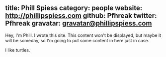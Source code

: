 title: Phill Spiess
category: people
website: http://phillipspiess.com
github: Pfhreak
twitter: Pfhreak
gravatar: gravatar@phillipspiess.com
---
Hey, I'm Phill. I wrote this site. This content won't be displayed, but maybe it will be someday, so I'm going to put some content in here just in case.

I like turtles.
